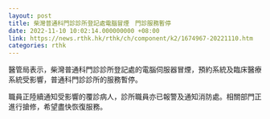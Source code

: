```yaml
---
layout: post
title: 柴灣普通科門診診所登記處電腦冒煙　門診服務暫停
date: 2022-11-10 10:02:14.000000000 +08:00
link: https://news.rthk.hk/rthk/ch/component/k2/1674967-20221110.htm
categories: rthk
---
```


醫管局表示，柴灣普通科門診診所登記處的電腦伺服器冒煙，預約系統及臨床醫療系統受影響，普通科門診診所的服務暫停。

職員正陸續通知受影響的覆診病人，診所職員亦已報警及通知消防處。相關部門正進行搶修，希望盡快恢復服務。
